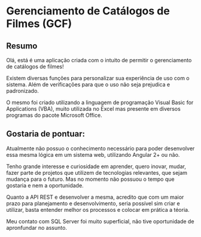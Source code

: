 # Gerenciamento de Catálogos de Filmes (GCF)

## Resumo

Olá, está é uma aplicação criada com o intuito de permitir o gerenciamento de catálogos de filmes!

Existem diversas funções para personalizar sua experiência de uso com o sistema. Além de verificações para que o uso não seja prejudica e padronizado.

O mesmo foi criado utilizando a linguagem de programação Visual Basic for Applications (VBA), muito utilizada no Excel mas presente em diversos programas do pacote Microsoft Office.



## Gostaria de pontuar:

Atualmente não possuo o conhecimento necessário para poder desenvolver essa mesma lógica em um sistema web, utilizando Angular 2+ ou não. 

Tenho grande interesse e curiosidade em aprender, quero inovar, mudar, fazer parte de projetos que utilizem de tecnologias relevantes, que sejam mudança para o futuro. Mas no momento não possuou o tempo que gostaria e nem a oportunidade. 

Quanto a API REST e desenvolver a mesma, acredito que com um maior prazo para planejamento e desenvolvimento, seria possível sim criar e utilizar, basta entender melhor os processos e colocar em prática a téoria. 

Meu contato com SQL Server foi muito superficial, não tive oportunidade de apronfundar no assunto.
